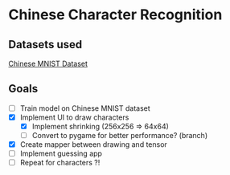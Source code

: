 # Chinese Character Recognition

## Datasets used
[Chinese MNIST Dataset](https://www.kaggle.com/datasets/gpreda/chinese-mnist)

## Goals
- [ ] Train model on Chinese MNIST dataset
- [X] Implement UI to draw characters
    - [X] Implement shrinking (256x256 => 64x64)
    - [ ] Convert to pygame for better performance? (branch)
- [X] Create mapper between drawing and tensor
- [ ] Implement guessing app
- [ ] Repeat for characters ?!